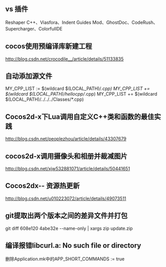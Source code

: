 ## vs 插件 

Reshaper C++、Viasfora、Indent Guides Mod、GhostDoc、CodeRush、Supercharger、ColorfulIDE

## cocos使用预编译库新建工程 

 http://blog.csdn.net/crocodile__/article/details/51133835
 
## 自动添加源文件

MY_CPP_LIST := $(wildcard $(LOCAL_PATH)/*.cpp)
MY_CPP_LIST += $(wildcard $(LOCAL_PATH)/hellocpp/*.cpp)
MY_CPP_LIST += $(wildcard $(LOCAL_PATH)/../../../Classes/*.cpp)

## Cocos2d-x下Lua调用自定义C++类和函数的最佳实践

http://blog.csdn.net/peoplezhou/article/details/43307679

## cocos2d-x调用摄像头和相册并裁减图片

http://blog.csdn.net/xjw532881071/article/details/50441651

## Cocos2dx-- 资源热更新

http://blog.csdn.net/u010223072/article/details/49073511

## git提取出两个版本之间的差异文件并打包

git diff 608e120 4abe32e --name-only | xargs zip update.zip

## 编译报错libcurl.a: No such file or directory   

删除Application.mk中的APP_SHORT_COMMANDS := true

